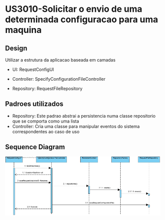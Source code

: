 # US3010-Solicitar o envio de uma determinada configuracao para uma maquina



## Design

Utilizar a estrutura da aplicacao baseada em camadas

- UI: RequestConfigUI

- Controller: SpecifyConfigurationFileController
- Repository: RequestFileRepository

## Padroes utilizados

- Repository: Este padrao abstrai a persistencia numa classe repositorio que se comporta como uma lista 
- Controller: Cria uma classe para manipular eventos do sistema correspondentes ao caso de uso

## Sequence Diagram



![SD](.\SD_US3010.jpg)

